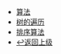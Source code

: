 <!-- algorithm/_sidebar.md -->

* [算法](algorithm/)
* [树的遍历](algorithm/map-tree.md)
* [排序算法](algorithm/sort.md)
* [↩返回上级](/)
